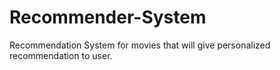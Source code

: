 # Recommender-System
Recommendation System for movies that will give personalized recommendation to user.
